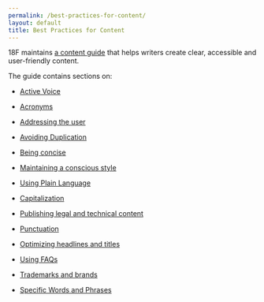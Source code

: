 ```yaml
---
permalink: /best-practices-for-content/
layout: default
title: Best Practices for Content
---
```


18F maintains [a content guide](https://pages.18f.gov/content-guide/) that helps writers create clear, accessible and user-friendly content.

The guide contains sections on:

* [Active Voice](https://pages.18f.gov/content-guide/active-voice/)

* [Acronyms](https://pages.18f.gov/content-guide/acronyms/)

* [Addressing the user](https://pages.18f.gov/content-guide/address-the-user/)

* [Avoiding Duplication](https://pages.18f.gov/content-guide/avoid-duplication/)

* [Being concise](https://pages.18f.gov/content-guide/be-concise/)

* [Maintaining a conscious style](https://pages.18f.gov/content-guide/conscious-style/)

* [Using Plain Language](https://pages.18f.gov/content-guide/plain-language/)

* [Capitalization](https://pages.18f.gov/content-guide/capitalization/)

* [Publishing legal and technical content](https://pages.18f.gov/content-guide/legal-and-technical-content/)

* [Punctuation](https://pages.18f.gov/content-guide/punctuation/)

* [Optimizing headlines and titles](https://pages.18f.gov/content-guide/optimize-headings-and-titles/)

* [Using FAQs](https://pages.18f.gov/content-guide/faqs/)

* [Trademarks and brands](https://pages.18f.gov/content-guide/trademarks-and-brands/)

* [Specific Words and Phrases](https://pages.18f.gov/content-guide/specific-words-and-phrases/)
